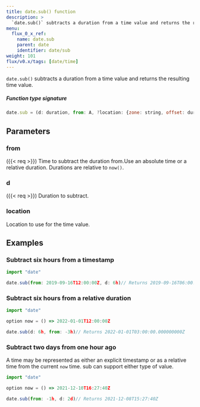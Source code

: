 ```yaml
---
title: date.sub() function
description: >
  `date.sub()` subtracts a duration from a time value and returns the resulting time value.
menu:
  flux_0_x_ref:
    name: date.sub
    parent: date
    identifier: date/sub
weight: 101
flux/v0.x/tags: [date/time]
---
```


<!------------------------------------------------------------------------------

IMPORTANT: This page was generated from comments in the Flux source code. Any
edits made directly to this page will be overwritten the next time the
documentation is generated. 

To make updates to this documentation, update the function comments above the
function definition in the Flux source code:

https://github.com/influxdata/flux/blob/master/stdlib/date/date.flux#L615-L615

Contributing to Flux: https://github.com/influxdata/flux#contributing
Fluxdoc syntax: https://github.com/influxdata/flux/blob/master/docs/fluxdoc.md

------------------------------------------------------------------------------->

`date.sub()` subtracts a duration from a time value and returns the resulting time value.



##### Function type signature

```js
date.sub = (d: duration, from: A, ?location: {zone: string, offset: duration}) => time where A: Timeable
```

## Parameters

### from

({{< req >}})
Time to subtract the duration from.Use an absolute time or a relative duration.
Durations are relative to `now()`.

### d

({{< req >}})
Duration to subtract.

### location


Location to use for the time value.


## Examples


### Subtract six hours from a timestamp

```js
import "date"

date.sub(from: 2019-09-16T12:00:00Z, d: 6h)// Returns 2019-09-16T06:00:00.000000000Z

```


### Subtract six hours from a relative duration

```js
import "date"

option now = () => 2022-01-01T12:00:00Z

date.sub(d: 6h, from: -3h)// Returns 2022-01-01T03:00:00.000000000Z

```


### Subtract two days from one hour ago

A time may be represented as either an explicit timestamp
or as a relative time from the current `now` time. sub can
support either type of value.

```js
import "date"

option now = () => 2021-12-10T16:27:40Z

date.sub(from: -1h, d: 2d)// Returns 2021-12-08T15:27:40Z

```

